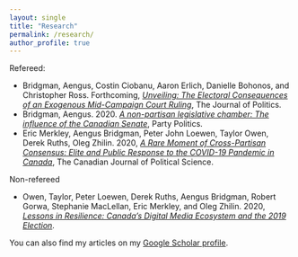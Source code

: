 ```yaml
---
layout: single
title: "Research"
permalink: /research/
author_profile: true
---
```


Refereed:

* Bridgman, Aengus, Costin Ciobanu, Aaron Erlich, Danielle Bohonos, and Christopher Ross. Forthcoming, [*Unveiling: The Electoral Consequences of an Exogenous Mid-Campaign Court Ruling*](http://abridgman.ca/files/bridgman_unveiling_2020.pdf), The Journal of Politics.
* Bridgman, Aengus. 2020. [*A non-partisan legislative chamber: The influence of the Canadian Senate*](https://doi.org/10.1177/1354068820911345), Party Politics.
* Eric Merkley, Aengus Bridgman, Peter John Loewen, Taylor Owen, Derek Ruths, Oleg Zhilin. 2020, [*A Rare Moment of Cross-Partisan Consensus: Elite and Public Response to the COVID-19 Pandemic in Canada*](https://doi.org/10.1017/S0008423920000311), The Canadian Journal of Political Science.

Non-refereed

* Owen, Taylor, Peter Loewen, Derek Ruths, Aengus Bridgman, Robert Gorwa, Stephanie MacLellan, Eric Merkley, and Oleg Zhilin. 2020, [*Lessons in Resilience: Canada’s Digital Media Ecosystem and the 2019 Election*](https://ppforum.ca/articles/lessons-in-resilience-canadas-digital-media-ecosystem-and-the-2019-election/).

You can also find my articles on my [Google Scholar profile](https://scholar.google.ca/citations?user=rxQTZG0AAAAJ).

